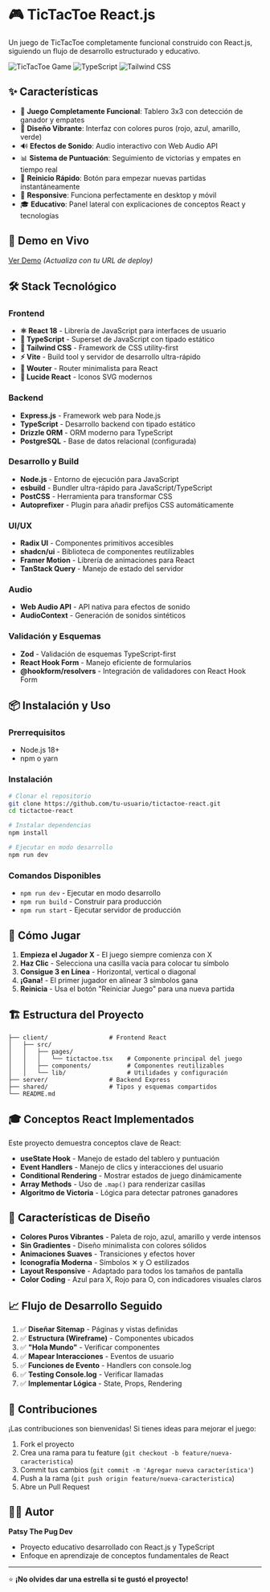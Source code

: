 # 🎮 TicTacToe React.js

Un juego de TicTacToe completamente funcional construido con React.js, siguiendo un flujo de desarrollo estructurado y educativo.

![TicTacToe Game](https://img.shields.io/badge/React-18+-blue?style=for-the-badge&logo=react)
![TypeScript](https://img.shields.io/badge/TypeScript-5+-blue?style=for-the-badge&logo=typescript)
![Tailwind CSS](https://img.shields.io/badge/Tailwind-3+-blue?style=for-the-badge&logo=tailwindcss)

## ✨ Características

- 🎯 **Juego Completamente Funcional**: Tablero 3x3 con detección de ganador y empates
- 🎨 **Diseño Vibrante**: Interfaz con colores puros (rojo, azul, amarillo, verde)
- 🔊 **Efectos de Sonido**: Audio interactivo con Web Audio API
- 📊 **Sistema de Puntuación**: Seguimiento de victorias y empates en tiempo real
- 🔄 **Reinicio Rápido**: Botón para empezar nuevas partidas instantáneamente
- 📱 **Responsive**: Funciona perfectamente en desktop y móvil
- 🎓 **Educativo**: Panel lateral con explicaciones de conceptos React y tecnologías

## 🚀 Demo en Vivo

[Ver Demo](https://tu-proyecto.replit.app) *(Actualiza con tu URL de deploy)*

## 🛠️ Stack Tecnológico

### Frontend
- **⚛️ React 18** - Librería de JavaScript para interfaces de usuario
- **🔷 TypeScript** - Superset de JavaScript con tipado estático
- **🎨 Tailwind CSS** - Framework de CSS utility-first
- **⚡ Vite** - Build tool y servidor de desarrollo ultra-rápido
- **🔗 Wouter** - Router minimalista para React
- **📱 Lucide React** - Iconos SVG modernos

### Backend
- **Express.js** - Framework web para Node.js
- **TypeScript** - Desarrollo backend con tipado estático
- **Drizzle ORM** - ORM moderno para TypeScript
- **PostgreSQL** - Base de datos relacional (configurada)

### Desarrollo y Build
- **Node.js** - Entorno de ejecución para JavaScript
- **esbuild** - Bundler ultra-rápido para JavaScript/TypeScript
- **PostCSS** - Herramienta para transformar CSS
- **Autoprefixer** - Plugin para añadir prefijos CSS automáticamente

### UI/UX
- **Radix UI** - Componentes primitivos accesibles
- **shadcn/ui** - Biblioteca de componentes reutilizables
- **Framer Motion** - Librería de animaciones para React
- **TanStack Query** - Manejo de estado del servidor

### Audio
- **Web Audio API** - API nativa para efectos de sonido
- **AudioContext** - Generación de sonidos sintéticos

### Validación y Esquemas
- **Zod** - Validación de esquemas TypeScript-first
- **React Hook Form** - Manejo eficiente de formularios
- **@hookform/resolvers** - Integración de validadores con React Hook Form

## 📦 Instalación y Uso

### Prerrequisitos
- Node.js 18+ 
- npm o yarn

### Instalación
```bash
# Clonar el repositorio
git clone https://github.com/tu-usuario/tictactoe-react.git
cd tictactoe-react

# Instalar dependencias
npm install

# Ejecutar en modo desarrollo
npm run dev
```

### Comandos Disponibles
- `npm run dev` - Ejecutar en modo desarrollo
- `npm run build` - Construir para producción
- `npm run start` - Ejecutar servidor de producción

## 🎯 Cómo Jugar

1. **Empieza el Jugador X** - El juego siempre comienza con X
2. **Haz Clic** - Selecciona una casilla vacía para colocar tu símbolo
3. **Consigue 3 en Línea** - Horizontal, vertical o diagonal
4. **¡Gana!** - El primer jugador en alinear 3 símbolos gana
5. **Reinicia** - Usa el botón "Reiniciar Juego" para una nueva partida

## 🏗️ Estructura del Proyecto

```
├── client/                 # Frontend React
│   ├── src/
│   │   ├── pages/
│   │   │   └── tictactoe.tsx    # Componente principal del juego
│   │   ├── components/          # Componentes reutilizables
│   │   └── lib/                 # Utilidades y configuración
├── server/                 # Backend Express
├── shared/                 # Tipos y esquemas compartidos
└── README.md
```

## 🎓 Conceptos React Implementados

Este proyecto demuestra conceptos clave de React:

- **useState Hook** - Manejo de estado del tablero y puntuación
- **Event Handlers** - Manejo de clics y interacciones del usuario
- **Conditional Rendering** - Mostrar estados de juego dinámicamente
- **Array Methods** - Uso de `.map()` para renderizar casillas
- **Algoritmo de Victoria** - Lógica para detectar patrones ganadores

## 🎨 Características de Diseño

- **Colores Puros Vibrantes** - Paleta de rojo, azul, amarillo y verde intensos
- **Sin Gradientes** - Diseño minimalista con colores sólidos
- **Animaciones Suaves** - Transiciones y efectos hover
- **Iconografía Moderna** - Símbolos ✕ y ○ estilizados
- **Layout Responsive** - Adaptado para todos los tamaños de pantalla
- **Color Coding** - Azul para X, Rojo para O, con indicadores visuales claros

## 📈 Flujo de Desarrollo Seguido

1. ✅ **Diseñar Sitemap** - Páginas y vistas definidas
2. ✅ **Estructura (Wireframe)** - Componentes ubicados
3. ✅ **"Hola Mundo"** - Verificar componentes
4. ✅ **Mapear Interacciones** - Eventos de usuario
5. ✅ **Funciones de Evento** - Handlers con console.log
6. ✅ **Testing Console.log** - Verificar llamadas
7. ✅ **Implementar Lógica** - State, Props, Rendering

## 🤝 Contribuciones

¡Las contribuciones son bienvenidas! Si tienes ideas para mejorar el juego:

1. Fork el proyecto
2. Crea una rama para tu feature (`git checkout -b feature/nueva-caracteristica`)
3. Commit tus cambios (`git commit -m 'Agregar nueva característica'`)
4. Push a la rama (`git push origin feature/nueva-caracteristica`)
5. Abre un Pull Request



## 👨‍💻 Autor

**Patsy The Pug Dev**
- Proyecto educativo desarrollado con React.js y TypeScript
- Enfoque en aprendizaje de conceptos fundamentales de React

---

⭐ **¡No olvides dar una estrella si te gustó el proyecto!**